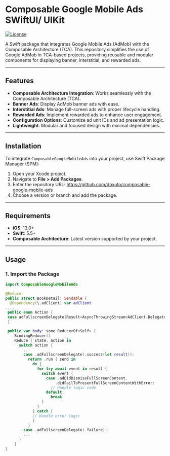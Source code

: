 # Composable Google Mobile Ads SWiftUI/ UIKit

[![License](https://img.shields.io/badge/License-MIT-blue.svg)](LICENSE)

A Swift package that integrates Google Mobile Ads (AdMob) with the Composable Architecture (TCA). This repository simplifies the use of Google AdMob in TCA-based projects, providing reusable and modular components for displaying banner, interstitial, and rewarded ads.

---

## Features

- **Composable Architecture Integration**: Works seamlessly with the Composable Architecture (TCA).
- **Banner Ads**: Display AdMob banner ads with ease.
- **Interstitial Ads**: Manage full-screen ads with proper lifecycle handling.
- **Rewarded Ads**: Implement rewarded ads to enhance user engagement.
- **Configuration Options**: Customize ad unit IDs and ad presentation logic.
- **Lightweight**: Modular and focused design with minimal dependencies.

---

## Installation

To integrate `ComposableGoogleMobileAds` into your project, use Swift Package Manager (SPM):

1. Open your Xcode project.
2. Navigate to **File > Add Packages**.
3. Enter the repository URL: https://github.com/doxuto/composable-google-mobile-ads
4. Choose a version or branch and add the package.

---

## Requirements

- **iOS**: 13.0+
- **Swift**: 5.5+
- **Composable Architecture**: Latest version supported by your project.

---

## Usage

### 1. Import the Package
```swift
import ComposableGoogleMobileAds

@Reducer
public struct BookDetail: Sendable {
  @Dependency(\.adClient) var adClient
....
 public enum Action {
 case adFullscreenDelegate(Result<AsyncThrowingStream<AdClient.DelegateEvent, Error>, Error>)
 }

 public var body: some ReducerOf<Self> {
    BindingReducer()
    Reduce { state, action in
      switch action {
        ...
        case .adFullscreenDelegate(.success(let result)):
          return .run { send in
            do {
              for try await event in result {
                switch event {
                  case .adDidDismissFullScreenContent,
                      .didFailToPresentFullScreenContentWithError:
                    // Handle logic code
                  default:
                    break
                }
              }
            } catch {
            // Handle error logic
            }
          }
        case .adFullscreenDelegate(.failure):
        ...
      }
    }
}

